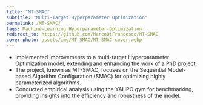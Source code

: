 ```yaml
---
title: "MT-SMAC"
subtitle: "Multi-Target Hyperparameter Optimization"
permalink: /MT-SMAC/
tags: Machine-Learning Hyperparameter-Optimization
redirect_to: https://github.com/MarcoDiFrancesco/MT-SMAC
cover-photo: assets/img/MT-SMAC/MT-SMAC-cover.webp
---
```


- Implemented improvements to a multi-target Hyperparameter Optimization model, extending and enhancing the work of a PhD project.
- The project, known as MT-SMAC, focuses on the Sequential Model-based Algorithm Configuration (SMAC) for optimizing highly parameterized algorithms.
- Conducted empirical analysis using the YAHPO gym for benchmarking, providing insights into the efficiency and robustness of the model.
